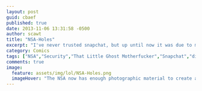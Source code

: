 ```yaml
---
layout: post
guid: cbaef
published: true
date: 2013-11-06 13:31:58 -0500
author: scawt
title: "NSA-Holes"
excerpt: "I've never trusted snapchat, but up until now it was due to my overpowering fear of ghosts."
category: Comics
tags: ["NSA","Security","That Little Ghost Motherfucker","Snapchat","dick detection software","Dick Pics","Dicks","Surprise Dicks","science","penis lol","porn"]
comments: true 
image:
  feature: assets/img/lol/NSA-Holes.png
  imageHover: "The NSA now has enough photographic material to create a realistic hologram of my dick, which will be hosting the 2016 election on CNN."
---
```


